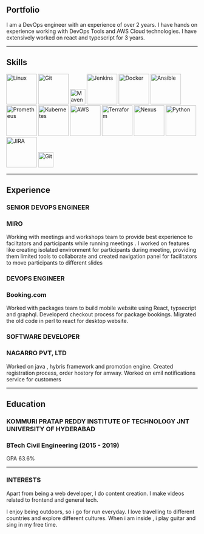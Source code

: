 ## Portfolio

I am a DevOps engineer with an experience of over 2 years. I have hands on experience working with DevOps Tools and AWS Cloud technologies. I have extensively worked on react and typescript for 3 years.

---

## Skills

<p align='left'>
  <img src="https://mms.businesswire.com/media/20131031005990/en/389965/4/nanotech_entertainment_nuvola_linux.jpg?download=1" alt="Linux" width="auto" height="80">
  <img src="https://git-scm.com/images/logos/1color-orange-lightbg@2x.png" alt="Git" width="auto" height="80">
  <img src="https://upload.wikimedia.org/wikipedia/commons/thumb/5/52/Apache_Maven_logo.svg/340px-Apache_Maven_logo.svg.png?20190703111750" alt="Maven" width="auto" height="40">
  <img src="https://www.pngitem.com/pimgs/m/441-4419397_jenkins-logo-png-transparent-png.png" alt="Jenkins" width="auto" height="80">
  <img src="https://logo-logos.com/wp-content/uploads/2016/10/Docker_logo.png" alt="Docker" width="auto" height="80">
  <img src="https://logowik.com/content/uploads/images/t_ansible3554.jpg" alt="Ansible" width="auto" height="80">
  <img src="https://www.vectorlogo.zone/logos/prometheusio/prometheusio-ar21.png" alt="Prometheus" width="auto" height="80">
  <img src="https://www.pngitem.com/pimgs/m/3-31510_svg-kubernetes-logo-hd-png-download.png" alt="Kubernetes" width="auto" height="80">
  <img src="https://www.citypng.com/public/uploads/preview/-11596298476uv7jjemoja.png" alt="AWS" width="auto" height="80">
  <img src="https://www.vectorlogo.zone/logos/terraformio/terraformio-ar21.png" alt="Terraform" width="auto" height="80">
  <img src="https://i.pinimg.com/originals/3f/db/8d/3fdb8ddd92ca2f91128361db01136af3.jpg" alt="Nexus" width="auto" height="80">
  <img src="https://www.pngitem.com/pimgs/m/31-312064_programming-icon-png-python-logo-512-transparent-png.png" alt="Python" width="auto" height="80"/>
  <img src="https://logo-all.ru/uploads/posts/2018-09/0_jira_logo.jpg" alt="JIRA" width="auto" height="80"/>
  <img src=" " alt="Git" width="40" height="40">
</p>

---

## Experience

### **SENIOR DEVOPS ENGINEER**
### MIRO

Working with meetings and workshops team to provide best experience to faciltators and participants while running meetings . I worked on features like creating isolated environment for participants during meeting, providing them limited tools to collaborate and created navigation panel for facilitators to move participants to different slides

### **DEVOPS ENGINEER**
### Booking.com

Worked with packages team to build mobile website using React, typsecript and graphql. Developerd checkout process for package bookings. Migrated the old code in perl to react for desktop website.

### **SOFTWARE DEVELOPER**
### NAGARRO PVT, LTD

Worked on java , hybris framework and promotion engine. Created registration process, order hostory for amway. Worked on emil notifications service for customers

---

## Education

### **KOMMURI PRATAP REDDY INSTITUTE OF TECHNOLOGY JNT UNIVERSITY OF HYDERABAD**
### BTech Civil Engineering (2015 - 2019)
GPA 63.6%

---

### INTERESTS
Apart from being a web developer, I do content creation. I make videos related to frontend and general tech.

I enjoy being outdoors, so i go for run everyday. I love travelling to different countries and explore different cultures. When i am inside , i play guitar and sing in my free time.
